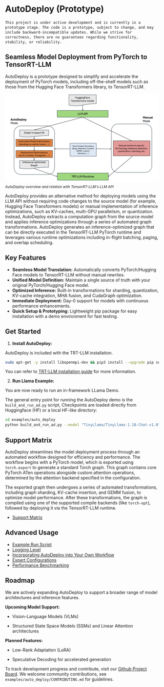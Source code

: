 # AutoDeploy (Prototype)

```{note}
This project is under active development and is currently in a prototype stage. The code is a prototype, subject to change, and may include backward-incompatible updates. While we strive for correctness, there are no guarantees regarding functionality, stability, or reliability.
```

## Seamless Model Deployment from PyTorch to TensorRT-LLM

AutoDeploy is a prototype designed to simplify and accelerate the deployment of PyTorch models, including off-the-shelf models such as those from the Hugging Face Transformers library, to TensorRT-LLM.

![AutoDeploy overview](../../media/ad_overview.png)
<sub><em>AutoDeploy overview and relation with TensorRT-LLM's LLM API</em></sub>

AutoDeploy provides an alternative method for deploying models using the LLM API without requiring code changes to the source model (for example, Hugging Face Transformers models) or manual implementation of inference optimizations, such as KV-caches, multi-GPU parallelism, or quantization. Instead, AutoDeploy extracts a computation graph from the source model and applies inference optimizations through a series of automated graph transformations. AutoDeploy generates an inference-optimized graph that can be directly executed in the TensorRT-LLM PyTorch runtime and leverages various runtime optimizations including in-flight batching, paging, and overlap scheduling.

## Key Features

- **Seamless Model Translation:** Automatically converts PyTorch/Hugging Face models to TensorRT-LLM without manual rewrites.
- **Unified Model Definition:** Maintain a single source of truth with your original PyTorch/Hugging Face model.
- **Optimized Inference:** Built-in transformations for sharding, quantization, KV-cache integration, MHA fusion, and CudaGraph optimization.
- **Immediate Deployment:** Day-0 support for models with continuous performance enhancements.
- **Quick Setup & Prototyping:** Lightweight pip package for easy installation with a demo environment for fast testing.

## Get Started

1. **Install AutoDeploy:**

AutoDeploy is included with the TRT-LLM installation.

```bash
sudo apt-get -y install libopenmpi-dev && pip3 install --upgrade pip setuptools && pip3 install tensorrt_llm
```

You can refer to [TRT-LLM installation guide](../../installation/linux.md) for more information.

2. **Run Llama Example:**

You are now ready to run an in-framework LLama Demo.

The general entry point for running the AutoDeploy demo is the `build_and_run_ad.py` script, Checkpoints are loaded directly from Huggingface (HF) or a local HF-like directory:

```bash
cd examples/auto_deploy
python build_and_run_ad.py --model "TinyLlama/TinyLlama-1.1B-Chat-v1.0"
```

## Support Matrix

AutoDeploy streamlines the model deployment process through an automated workflow designed for efficiency and performance. The workflow begins with a PyTorch model, which is exported using `torch.export` to generate a standard Torch graph. This graph contains core PyTorch ATen operations alongside custom attention operations, determined by the attention backend specified in the configuration.

The exported graph then undergoes a series of automated transformations, including graph sharding, KV-cache insertion, and GEMM fusion, to optimize model performance. After these transformations, the graph is compiled using one of the supported compile backends (like `torch-opt`), followed by deploying it via the TensorRT-LLM runtime.

- [Support Matrix](support_matrix.md)

## Advanced Usage

- [Example Run Script](./advanced/example_run.md)
- [Logging Level](./advanced/logging.md)
- [Incorporating AutoDeploy into Your Own Workflow](./advanced/workflow.md)
- [Expert Configurations](./advanced/expert_configurations.md)
- [Performance Benchmarking](./advanced/benchmarking_with_trtllm_bench.md)

## Roadmap

We are actively expanding AutoDeploy to support a broader range of model architectures and inference features.

**Upcoming Model Support:**

- Vision-Language Models (VLMs)

- Structured State Space Models (SSMs) and Linear Attention architectures

**Planned Features:**

- Low-Rank Adaptation (LoRA)

- Speculative Decoding for accelerated generation

To track development progress and contribute, visit our [Github Project Board](https://github.com/orgs/NVIDIA/projects/83/views/13).
We welcome community contributions, see `examples/auto_deploy/CONTRIBUTING.md` for guidelines.
